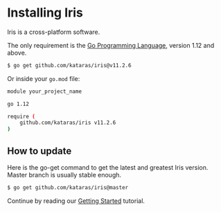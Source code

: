 # Installing Iris

Iris is a cross-platform software.

The only requirement is the [Go Programming Language](https://golang.org/dl/), version 1.12 and above.

```bash
$ go get github.com/kataras/iris@v11.2.6
```

Or inside your `go.mod` file:

```bash
module your_project_name

go 1.12

require (
    github.com/kataras/iris v11.2.6
)
```

## How to update

Here is the go-get command to get the latest and greatest Iris version. Master branch is usually stable enough.

```bash
$ go get github.com/kataras/iris@master
```

Continue by reading our [Getting Started](getting-started.md) tutorial.
